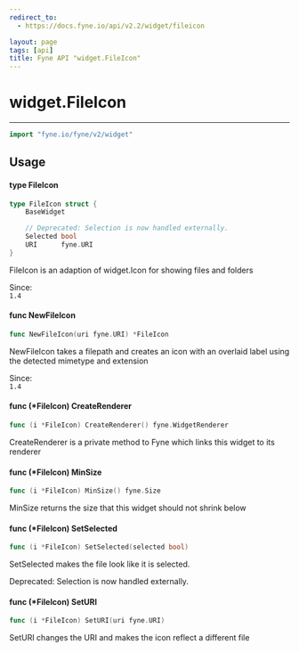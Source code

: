 ```yaml
---
redirect_to:
  - https://docs.fyne.io/api/v2.2/widget/fileicon

layout: page
tags: [api]
title: Fyne API "widget.FileIcon"
---
```



# widget.FileIcon
---
```go
import "fyne.io/fyne/v2/widget"
```

## Usage

#### type FileIcon

```go
type FileIcon struct {
	BaseWidget

	// Deprecated: Selection is now handled externally.
	Selected bool
	URI      fyne.URI
}
```

FileIcon is an adaption of widget.Icon for showing files and folders


<div class="since">Since: <code>
1.4</code></div>

#### func  NewFileIcon

```go
func NewFileIcon(uri fyne.URI) *FileIcon
```
NewFileIcon takes a filepath and creates an icon with an overlaid label using the detected mimetype and extension


<div class="since">Since: <code>
1.4</code></div>

#### func (*FileIcon) CreateRenderer

```go
func (i *FileIcon) CreateRenderer() fyne.WidgetRenderer
```
CreateRenderer is a private method to Fyne which links this widget to its renderer

#### func (*FileIcon) MinSize

```go
func (i *FileIcon) MinSize() fyne.Size
```
MinSize returns the size that this widget should not shrink below

#### func (*FileIcon) SetSelected

```go
func (i *FileIcon) SetSelected(selected bool)
```
SetSelected makes the file look like it is selected.


<div class="deprecated">
Deprecated: Selection is now handled externally.</div>

#### func (*FileIcon) SetURI

```go
func (i *FileIcon) SetURI(uri fyne.URI)
```
SetURI changes the URI and makes the icon reflect a different file
